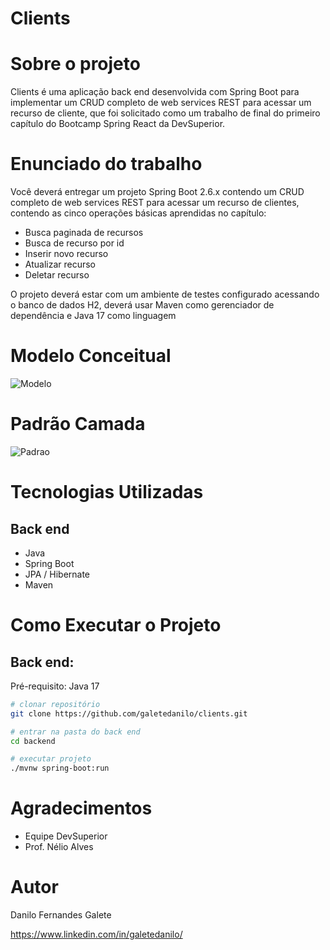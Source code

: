 # Clients

# Sobre o projeto

Clients é uma aplicação back end desenvolvida com Spring Boot para implementar um CRUD completo de web services REST para acessar um recurso de cliente, que foi solicitado como um trabalho de final do primeiro capítulo do Bootcamp Spring React da DevSuperior.

# Enunciado do trabalho

Você deverá entregar um projeto Spring Boot 2.6.x contendo um CRUD completo de web services REST para acessar um recurso de clientes, contendo as cinco operações básicas aprendidas no capítulo:

- Busca paginada de recursos
- Busca de recurso por id
- Inserir novo recurso
- Atualizar recurso
- Deletar recurso

O projeto deverá estar com um ambiente de testes configurado acessando o banco de dados H2, deverá usar Maven como gerenciador de dependência e Java 17 como linguagem

# Modelo Conceitual

![Modelo](https://github.com/galetedanilo/cadclient/blob/master/assets/modelo.png)

# Padrão Camada

![Padrao](https://github.com/galetedanilo/cadclient/blob/master/assets/camadas.png)

# Tecnologias Utilizadas

## Back end

- Java
- Spring Boot
- JPA / Hibernate
- Maven

# Como Executar o Projeto

## Back end:

Pré-requisito: Java 17

```bash
# clonar repositório
git clone https://github.com/galetedanilo/clients.git

# entrar na pasta do back end
cd backend

# executar projeto
./mvnw spring-boot:run
```

# Agradecimentos

-  Equipe DevSuperior
-  Prof. Nélio Alves

# Autor

Danilo Fernandes Galete

https://www.linkedin.com/in/galetedanilo/
